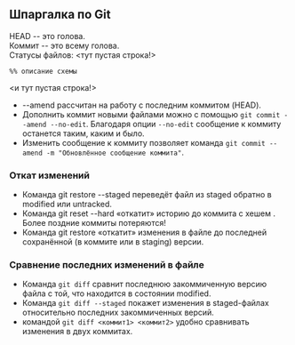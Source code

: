 ## Шпаргалка по Git

HEAD -- это голова.  
Коммит -- это всему голова.  
Статусы файлов:
<тут пустая строка!>

```mermaid
%% описание схемы
```
<и тут пустая строка!> 

* --amend рассчитан на работу с последним коммитом (HEAD).
* Дополнить коммит новыми файлами можно с помощью ```git commit --amend --no-edit```. Благодаря опции ```--no-edit``` сообщение к коммиту останется таким, каким и было.
* Изменить сообщение к коммиту позволяет команда ```git commit --amend -m "Обновлённое сообщение коммита"```.

### Откат изменений
  
* Команда git restore --staged <file> переведёт файл из staged обратно в modified или untracked.
* Команда git reset --hard <commit hash> «откатит» историю до коммита с хешем <hash>. Более поздние коммиты потеряются!
* Команда git restore <file> «откатит» изменения в файле до последней сохранённой (в коммите или в staging) версии.
  
### Сравнение последних изменений в файле
  
* Команда ```git diff``` сравнит последнюю закоммиченную версию файла с той, что находится в состоянии modified.
* Команда ```git diff --staged``` покажет изменения в staged-файлах относительно последних закоммиченных версий.
* командой ```git diff <коммит1> <коммит2>``` удобно сравнивать изменения в двух коммитах.